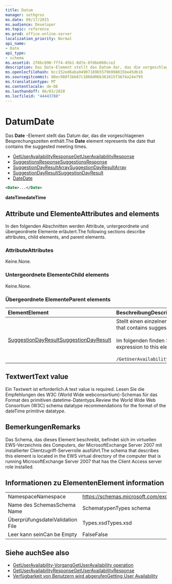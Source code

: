 ```yaml
---
title: Datum
manager: sethgros
ms.date: 09/17/2015
ms.audience: Developer
ms.topic: reference
ms.prod: office-online-server
localization_priority: Normal
api_name:
- Date
api_type:
- schema
ms.assetid: 2f6bc090-fff4-45b1-8d7e-8fd6e060cce2
description: Das Date-Element stellt das Datum dar, das die vorgeschlagenen Besprechungszeiten enthält.
ms.openlocfilehash: bcc152ed6aba94907189b5579b998815be45db16
ms.sourcegitcommit: 88ec988f2bb67c1866d06b361615f3674a24e795
ms.translationtype: MT
ms.contentlocale: de-DE
ms.lasthandoff: 06/03/2020
ms.locfileid: "44443788"
---
```

# <a name="date"></a><span data-ttu-id="9d500-103">Datum</span><span class="sxs-lookup"><span data-stu-id="9d500-103">Date</span></span>

<span data-ttu-id="9d500-104">Das **Date** -Element stellt das Datum dar, das die vorgeschlagenen Besprechungszeiten enthält.</span><span class="sxs-lookup"><span data-stu-id="9d500-104">The **Date** element represents the date that contains the suggested meeting times.</span></span> 
  
- [<span data-ttu-id="9d500-105">GetUserAvailabilityResponse</span><span class="sxs-lookup"><span data-stu-id="9d500-105">GetUserAvailabilityResponse</span></span>](getuseravailabilityresponse.md) 
- [<span data-ttu-id="9d500-106">SuggestionsResponse</span><span class="sxs-lookup"><span data-stu-id="9d500-106">SuggestionsResponse</span></span>](suggestionsresponse.md) 
- [<span data-ttu-id="9d500-107">SuggestionDayResultArray</span><span class="sxs-lookup"><span data-stu-id="9d500-107">SuggestionDayResultArray</span></span>](suggestiondayresultarray.md)  
- [<span data-ttu-id="9d500-108">SuggestionDayResult</span><span class="sxs-lookup"><span data-stu-id="9d500-108">SuggestionDayResult</span></span>](suggestiondayresult.md)  
- [<span data-ttu-id="9d500-109">Date</span><span class="sxs-lookup"><span data-stu-id="9d500-109">Date</span></span>](date.md)
  
```xml
<Date>...</Date>
```

<span data-ttu-id="9d500-110">**dateTime**</span><span class="sxs-lookup"><span data-stu-id="9d500-110">**dateTime**</span></span>

## <a name="attributes-and-elements"></a><span data-ttu-id="9d500-111">Attribute und Elemente</span><span class="sxs-lookup"><span data-stu-id="9d500-111">Attributes and elements</span></span>

<span data-ttu-id="9d500-112">In den folgenden Abschnitten werden Attribute, untergeordnete und übergeordnete Elemente erläutert.</span><span class="sxs-lookup"><span data-stu-id="9d500-112">The following sections describe attributes, child elements, and parent elements.</span></span>
  
### <a name="attributes"></a><span data-ttu-id="9d500-113">Attribute</span><span class="sxs-lookup"><span data-stu-id="9d500-113">Attributes</span></span>

<span data-ttu-id="9d500-114">Keine.</span><span class="sxs-lookup"><span data-stu-id="9d500-114">None.</span></span>
  
### <a name="child-elements"></a><span data-ttu-id="9d500-115">Untergeordnete Elemente</span><span class="sxs-lookup"><span data-stu-id="9d500-115">Child elements</span></span>

<span data-ttu-id="9d500-116">Keine.</span><span class="sxs-lookup"><span data-stu-id="9d500-116">None.</span></span>
  
### <a name="parent-elements"></a><span data-ttu-id="9d500-117">Übergeordnete Elemente</span><span class="sxs-lookup"><span data-stu-id="9d500-117">Parent elements</span></span>

|<span data-ttu-id="9d500-118">**Element**</span><span class="sxs-lookup"><span data-stu-id="9d500-118">**Element**</span></span>|<span data-ttu-id="9d500-119">**Beschreibung**</span><span class="sxs-lookup"><span data-stu-id="9d500-119">**Description**</span></span>|
|:-----|:-----|
|[<span data-ttu-id="9d500-120">SuggestionDayResult</span><span class="sxs-lookup"><span data-stu-id="9d500-120">SuggestionDayResult</span></span>](suggestiondayresult.md) <br/> |<span data-ttu-id="9d500-121">Stellt einen einzelnen Tag dar, der vorgeschlagene Besprechungszeiten enthält.</span><span class="sxs-lookup"><span data-stu-id="9d500-121">Represents a single day that contains suggested meeting times.</span></span>  <br/><br/><span data-ttu-id="9d500-122">Im folgenden finden Sie den XPath 2,0-Ausdruck für dieses Element:</span><span class="sxs-lookup"><span data-stu-id="9d500-122">The following is the XPath 2.0 expression to this element:</span></span><br/><br/>  `/GetUserAvailabilityResponse/SuggestionsResponse/SuggestionDayResultArray/SuggestionDayResult[i]` <br/> |
   
## <a name="text-value"></a><span data-ttu-id="9d500-123">Textwert</span><span class="sxs-lookup"><span data-stu-id="9d500-123">Text value</span></span>

<span data-ttu-id="9d500-124">Ein Textwert ist erforderlich.</span><span class="sxs-lookup"><span data-stu-id="9d500-124">A text value is required.</span></span> <span data-ttu-id="9d500-125">Lesen Sie die Empfehlungen des W3C (World Wide webconsortium)-Schemas für das Format des primitiven datetime-Datentyps.</span><span class="sxs-lookup"><span data-stu-id="9d500-125">Review the World Wide Web Consortium (W3C) schema datatype recommendations for the format of the dateTime primitive datatype.</span></span>
  
## <a name="remarks"></a><span data-ttu-id="9d500-126">Bemerkungen</span><span class="sxs-lookup"><span data-stu-id="9d500-126">Remarks</span></span>

<span data-ttu-id="9d500-127">Das Schema, das dieses Element beschreibt, befindet sich im virtuellen EWS-Verzeichnis des Computers, der MicrosoftExchange Server 2007 mit installierter Clientzugriff-Serverrolle ausführt.</span><span class="sxs-lookup"><span data-stu-id="9d500-127">The schema that describes this element is located in the EWS virtual directory of the computer that is running MicrosoftExchange Server 2007 that has the Client Access server role installed.</span></span>
  
## <a name="element-information"></a><span data-ttu-id="9d500-128">Informationen zu Elementen</span><span class="sxs-lookup"><span data-stu-id="9d500-128">Element information</span></span>

|||
|:-----|:-----|
|<span data-ttu-id="9d500-129">Namespace</span><span class="sxs-lookup"><span data-stu-id="9d500-129">Namespace</span></span>  <br/> |https://schemas.microsoft.com/exchange/services/2006/types  <br/> |
|<span data-ttu-id="9d500-130">Name des Schemas</span><span class="sxs-lookup"><span data-stu-id="9d500-130">Schema Name</span></span>  <br/> |<span data-ttu-id="9d500-131">Schematypen</span><span class="sxs-lookup"><span data-stu-id="9d500-131">Types schema</span></span>  <br/> |
|<span data-ttu-id="9d500-132">Überprüfungsdatei</span><span class="sxs-lookup"><span data-stu-id="9d500-132">Validation File</span></span>  <br/> |<span data-ttu-id="9d500-133">Types.xsd</span><span class="sxs-lookup"><span data-stu-id="9d500-133">Types.xsd</span></span>  <br/> |
|<span data-ttu-id="9d500-134">Leer kann sein</span><span class="sxs-lookup"><span data-stu-id="9d500-134">Can be Empty</span></span>  <br/> |<span data-ttu-id="9d500-135">False</span><span class="sxs-lookup"><span data-stu-id="9d500-135">False</span></span>  <br/> |
   
## <a name="see-also"></a><span data-ttu-id="9d500-136">Siehe auch</span><span class="sxs-lookup"><span data-stu-id="9d500-136">See also</span></span>

- [<span data-ttu-id="9d500-137">GetUserAvailability-Vorgang</span><span class="sxs-lookup"><span data-stu-id="9d500-137">GetUserAvailability operation</span></span>](getuseravailability-operation.md) 
- [<span data-ttu-id="9d500-138">GetUserAvailabilityResponse</span><span class="sxs-lookup"><span data-stu-id="9d500-138">GetUserAvailabilityResponse</span></span>](getuseravailabilityresponse.md)
- [<span data-ttu-id="9d500-139">Verfügbarkeit von Benutzern wird abgerufen</span><span class="sxs-lookup"><span data-stu-id="9d500-139">Getting User Availability</span></span>](https://msdn.microsoft.com/library/d4133fcb-9b0f-4e6b-aadf-a389da83516a%28Office.15%29.aspx)

